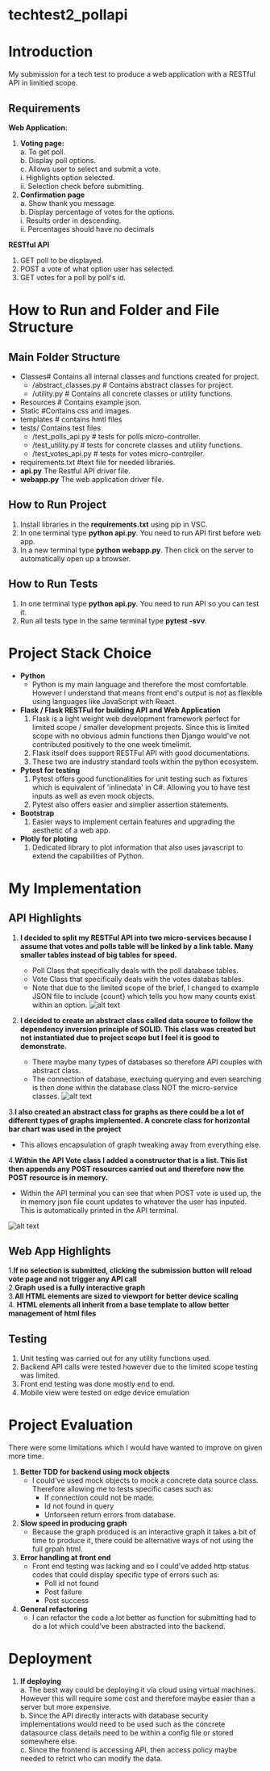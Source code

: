 # techtest2_pollapi

# Introduction
 My submission for a tech test to produce a web application with a RESTful API in limitied scope.  
## Requirements 
**Web Application**:
1. **Voting page:**  
   a. To get poll.  
   b. Display poll options.  
   c. Allows user to select and submit a vote.  
      i. Highlights option selected.  
     ii. Selection check before submitting.  
3. **Confirmation page**    
   a. Show thank you message.  
   b. Display percentage of votes for the options.  
       i. Results order in descending.  
      ii. Percentages should have no decimals  

**RESTful API**
1. GET poll to be displayed.  
2. POST a vote of what option user has selected.  
3. GET votes for a poll by poll's id.

# How to Run and Folder and File Structure 
## Main Folder Structure  
* Classes# Contains all internal classes and functions created for project.
   * /abstract_classes.py # Contains abstract classes for project.
   * /utility.py # Contains all concrete classes or utility functions.
* Resources # Contains example json.
* Static #Contains css and images.
* templates # contains hmtl files
* tests/ Contains test files
  * /test_polls_api.py # tests for polls micro-controller.
  * /test_utility.py # tests for concrete classes and utility functions.
  * /test_votes_api.py # tests for votes micro-controller.
* requirements.txt #text file for needed libraries.
* **api.py** The Restful API driver file.
* **webapp.py** The web application driver file.  

## How to Run Project
1. Install libraries in the **requirements.txt** using pip in VSC.
2. In one terminal type **python api.py**. You need to run API first before web app.
3. In a new terminal type **python webapp.py**. Then click on the server to automatically open up a browser.

## How to Run Tests
1. In one terminal type **python api.py**. You need to run API so you can test it.
2. Run all tests type in the same terminal type **pytest -svv**.

# Project Stack Choice
* **Python**
   * Python is my main language and therefore the most comfortable. However I understand that means front end's output is not as flexible using languages like JavaScript with React.
* **Flask / Flask RESTFul for  building API and Web Application**
   1. Flask is a light weight web development framework perfect for limited scope / smaller development projects. Since this is limited scope with no obvious admin functions then Django would've not contributed positively to the one week timelimit.
   2. Flask itself does support RESTFul API with good documentations.
   3. These two are industry standard tools within the python ecosystem.
* **Pytest for testing**
   1. Pytest offers good functionalities for unit testing such as fixtures which is equivalent of 'inlinedata' in C#. Allowing you to have test inputs as well as even mock objects.
   2. Pytest also offers easier and simplier assertion statements.
* **Bootstrap**
   1. Easier ways to implement certain features and upgrading the aesthetic of a web app.
* **Plotly for ploting**
   1. Dedicated library to plot information that also uses javascript to extend the capabilities of Python.

# My Implementation
## API Highlights
1. **I decided to split my RESTFul API into two micro-services because I assume that votes and polls table will be linked by a link table. Many smaller tables instead of big tables for speed.** 
   * Poll Class that specifically deals with the poll database tables.
   * Vote Class that specifically deals with the votes databas tables.
   * Note that due to the limited scope of the brief, I changed to example JSON file to include {count} which tells you how many counts exist within an option.
![alt text](db.png)

2. **I decided to create an abstract class called data source to follow the dependency inversion principle of SOLID. This class was created but not instantiated due to project scope but I feel it is good to demonstrate.**
   * There maybe many types of databases so therefore API couples with abstract class.
   * The connection of database, exectuing querying and even searching is then done within the database class NOT the micro-service classes.
 ![alt text](poll_ms.png)

3.**I also created an abstract class for graphs as there could be a lot of different types of graphs implemented. A concrete class for horizontal bar chart was used in the project**
  * This allows encapsulation of graph tweaking away from everything else.

4.**Within the API Vote class I added a constructor that is a list. This list then appends any POST resources carried out and therefore now the POST resource is in memory.** 
  * Within the API terminal you can see that when POST vote is used up, the in memory json file count updates to whatever the user has inputed. This is automatically printed in the API terminal.

![alt text](vote_ms.png)

## Web  App Highlights
1.**If no selection is submitted, clicking the submission button will reload vote page and not trigger any API call**  
2.**Graph used is a fully interactive graph**   
3.**All HTML elements are sized to viewport for better device scaling**   
4. **HTML elements all inherit from a base template to allow better management of html files** 

## Testing
1. Unit testing was carried out for any utility functions used.
2. Backend API calls were tested however due to the limited scope testing was limited.
3. Front end testing was done mostly end to end.
4. Mobile view were tested on edge device emulation

# Project Evaluation
There were some limitations which I would have wanted to improve on given more time.
1. **Better TDD for backend using mock objects**
     * I could've used mock objects to mock a concrete data source class. Therefore allowing me to tests specific cases such as:
          * If connection could not be made.
          * Id not found in query
          * Unforseen return errors from database.
2. **Slow speed in producing graph**
   * Because the graph produced is an interactive graph it takes a bit of time to produce it, there could be alternative ways of not using the full grpah html.
3. **Error handling at front end**
   * Front end testing was lacking and so I could've added http status codes that could display specific type of errors such as:
       * Poll id not found
       * Post failure
       * Post success
4. **General refactoring**
    * I can refactor the code a lot better as function for submitting had to do a lot which could've been abstracted into the backend. 

# Deployment 
1. **If deploying**  
 a. The best way could be deploying it via cloud using virtual machines. However this will require some cost and therefore maybe easier than a server but more expensive.     
 b. Since the API directly interacts with database security implementations would need to be used such as the concrete datasource class details need to be within a config file or stored somewhere else.     
 c. Since the frontend is accessing API, then access policy maybe needed to retrict who can modify the data.      



